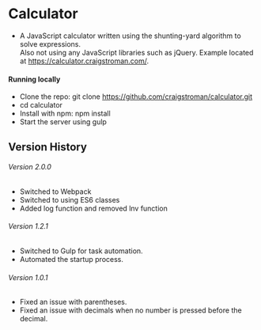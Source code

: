 # Calculator

- A JavaScript calculator written using the shunting-yard algorithm to solve expressions.  
  Also not using any JavaScript libraries such as jQuery. Example located at https://calculator.craigstroman.com/.

#### Running locally

- Clone the repo: git clone https://github.com/craigstroman/calculator.git
- cd calculator
- Install with npm: npm install
- Start the server using gulp

## Version History

###### Version 2.0.0

- Switched to Webpack
- Switched to using ES6 classes
- Added log function and removed lnv function

###### Version 1.2.1

- Switched to Gulp for task automation.
- Automated the startup process.

###### Version 1.0.1

- Fixed an issue with parentheses.
- Fixed an issue with decimals when no number is pressed before the decimal.
